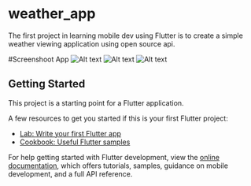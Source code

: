 # weather_app

The first project in learning mobile dev using Flutter is to create a simple weather viewing application using open source api. 

#Screenshoot App
![Alt text](assets/images/ss1)
![Alt text](assets/images/ss2)
![Alt text](assets/images/ss3)


## Getting Started

This project is a starting point for a Flutter application.

A few resources to get you started if this is your first Flutter project:

- [Lab: Write your first Flutter app](https://docs.flutter.dev/get-started/codelab)
- [Cookbook: Useful Flutter samples](https://docs.flutter.dev/cookbook)

For help getting started with Flutter development, view the
[online documentation](https://docs.flutter.dev/), which offers tutorials,
samples, guidance on mobile development, and a full API reference.
